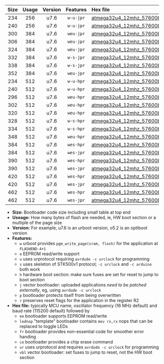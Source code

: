 |Size|Usage|Version|Features|Hex file|
|:-:|:-:|:-:|:-:|:--|
|234|256|u7.6|`w-u-jpr`|[atmega32u4_12mhz_57600bps_ur_vbl.hex](https://raw.githubusercontent.com/stefanrueger/urboot/main/atmega32u4_12mhz_57600bps_ur_vbl.hex)|
|240|256|u7.6|`w-u-jpr`|[atmega32u4_12mhz_57600bps_lednop_ur_vbl.hex](https://raw.githubusercontent.com/stefanrueger/urboot/main/atmega32u4_12mhz_57600bps_lednop_ur_vbl.hex)|
|300|384|u7.6|`weu-jpr`|[atmega32u4_12mhz_57600bps_ee_ur_vbl.hex](https://raw.githubusercontent.com/stefanrueger/urboot/main/atmega32u4_12mhz_57600bps_ee_ur_vbl.hex)|
|306|384|u7.6|`weu-jpr`|[atmega32u4_12mhz_57600bps_ee_lednop_ur_vbl.hex](https://raw.githubusercontent.com/stefanrueger/urboot/main/atmega32u4_12mhz_57600bps_ee_lednop_ur_vbl.hex)|
|324|384|u7.6|`weu-jpr`|[atmega32u4_12mhz_57600bps_ee_lednop_fr_ur_vbl.hex](https://raw.githubusercontent.com/stefanrueger/urboot/main/atmega32u4_12mhz_57600bps_ee_lednop_fr_ur_vbl.hex)|
|332|384|u7.6|`w-s-jpr`|[atmega32u4_12mhz_57600bps_vbl.hex](https://raw.githubusercontent.com/stefanrueger/urboot/main/atmega32u4_12mhz_57600bps_vbl.hex)|
|338|384|u7.6|`w-s-jpr`|[atmega32u4_12mhz_57600bps_lednop_vbl.hex](https://raw.githubusercontent.com/stefanrueger/urboot/main/atmega32u4_12mhz_57600bps_lednop_vbl.hex)|
|352|384|u7.6|`weu-jpr`|[atmega32u4_12mhz_57600bps_ee_lednop_fr_ce_ur_vbl.hex](https://raw.githubusercontent.com/stefanrueger/urboot/main/atmega32u4_12mhz_57600bps_ee_lednop_fr_ce_ur_vbl.hex)|
|234|512|u7.6|`w-u-hpr`|[atmega32u4_12mhz_57600bps_ur.hex](https://raw.githubusercontent.com/stefanrueger/urboot/main/atmega32u4_12mhz_57600bps_ur.hex)|
|240|512|u7.6|`w-u-hpr`|[atmega32u4_12mhz_57600bps_lednop_ur.hex](https://raw.githubusercontent.com/stefanrueger/urboot/main/atmega32u4_12mhz_57600bps_lednop_ur.hex)|
|296|512|u7.6|`weu-hpr`|[atmega32u4_12mhz_57600bps_ee_ur.hex](https://raw.githubusercontent.com/stefanrueger/urboot/main/atmega32u4_12mhz_57600bps_ee_ur.hex)|
|302|512|u7.6|`weu-hpr`|[atmega32u4_12mhz_57600bps_ee_lednop_ur.hex](https://raw.githubusercontent.com/stefanrueger/urboot/main/atmega32u4_12mhz_57600bps_ee_lednop_ur.hex)|
|320|512|u7.6|`weu-hpr`|[atmega32u4_12mhz_57600bps_ee_lednop_fr_ur.hex](https://raw.githubusercontent.com/stefanrueger/urboot/main/atmega32u4_12mhz_57600bps_ee_lednop_fr_ur.hex)|
|328|512|u7.6|`w-s-hpr`|[atmega32u4_12mhz_57600bps.hex](https://raw.githubusercontent.com/stefanrueger/urboot/main/atmega32u4_12mhz_57600bps.hex)|
|334|512|u7.6|`w-s-hpr`|[atmega32u4_12mhz_57600bps_lednop.hex](https://raw.githubusercontent.com/stefanrueger/urboot/main/atmega32u4_12mhz_57600bps_lednop.hex)|
|348|512|u7.6|`weu-hpr`|[atmega32u4_12mhz_57600bps_ee_lednop_fr_ce_ur.hex](https://raw.githubusercontent.com/stefanrueger/urboot/main/atmega32u4_12mhz_57600bps_ee_lednop_fr_ce_ur.hex)|
|384|512|u7.6|`wes-hpr`|[atmega32u4_12mhz_57600bps_ee.hex](https://raw.githubusercontent.com/stefanrueger/urboot/main/atmega32u4_12mhz_57600bps_ee.hex)|
|384|512|u7.6|`wes-jpr`|[atmega32u4_12mhz_57600bps_ee_vbl.hex](https://raw.githubusercontent.com/stefanrueger/urboot/main/atmega32u4_12mhz_57600bps_ee_vbl.hex)|
|390|512|u7.6|`wes-hpr`|[atmega32u4_12mhz_57600bps_ee_lednop.hex](https://raw.githubusercontent.com/stefanrueger/urboot/main/atmega32u4_12mhz_57600bps_ee_lednop.hex)|
|390|512|u7.6|`wes-jpr`|[atmega32u4_12mhz_57600bps_ee_lednop_vbl.hex](https://raw.githubusercontent.com/stefanrueger/urboot/main/atmega32u4_12mhz_57600bps_ee_lednop_vbl.hex)|
|420|512|u7.6|`wes-hpr`|[atmega32u4_12mhz_57600bps_ee_lednop_fr.hex](https://raw.githubusercontent.com/stefanrueger/urboot/main/atmega32u4_12mhz_57600bps_ee_lednop_fr.hex)|
|420|512|u7.6|`wes-jpr`|[atmega32u4_12mhz_57600bps_ee_lednop_fr_vbl.hex](https://raw.githubusercontent.com/stefanrueger/urboot/main/atmega32u4_12mhz_57600bps_ee_lednop_fr_vbl.hex)|
|462|512|u7.6|`wes-hpr`|[atmega32u4_12mhz_57600bps_ee_lednop_fr_ce.hex](https://raw.githubusercontent.com/stefanrueger/urboot/main/atmega32u4_12mhz_57600bps_ee_lednop_fr_ce.hex)|
|462|512|u7.6|`wes-jpr`|[atmega32u4_12mhz_57600bps_ee_lednop_fr_ce_vbl.hex](https://raw.githubusercontent.com/stefanrueger/urboot/main/atmega32u4_12mhz_57600bps_ee_lednop_fr_ce_vbl.hex)|

- **Size:** Bootloader code size including small table at top end
- **Useage:** How many bytes of flash are needed, ie, HW boot section or a multiple of the page size
- **Version:** For example, u7.6 is an urboot version, o5.2 is an optiboot version
- **Features:**
  + `w` urboot provides `pgm_write_page(sram, flash)` for the application at `FLASHEND-4+1`
  + `e` EEPROM read/write support
  + `u` uses urprotocol requiring `avrdude -c urclock` for programming
  + `s` uses skeleton of STK500v1 protocol; `-c urclock` and `-c arduino` both work
  + `h` hardware boot section: make sure fuses are set for reset to jump to boot section
  + `j` vector bootloader: uploaded applications *need to be patched externally*, eg, using `avrdude -c urclock`
  + `p` bootloader protects itself from being overwritten
  + `r` preserves reset flags for the application in the register R2
- **Hex file:** typically MCU name, oscillator frequency (16 MHz default) and baud rate (115200 default) followed by
  + `ee` bootloader supports EEPROM read/write
  + `lednop` "template" bootloader contains `mov rx,rx` nops that can be replaced to toggle LEDs
  + `fr` bootloader provides non-essential code for smoother error handing
  + `ce` bootloader provides a chip erase command
  + `ur` uses urprotocol and requires `avrdude -c urclock` for programming
  + `vbl` vector bootloader: set fuses to jump to reset, not the HW boot section
